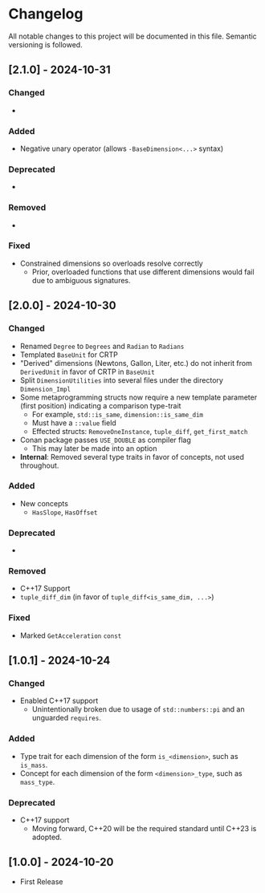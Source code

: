 # Changelog

All notable changes to this project will be documented in this file. Semantic versioning is followed.

## [2.1.0] - 2024-10-31

### Changed
- 

### Added
- Negative unary operator (allows `-BaseDimension<...>` syntax)

### Deprecated
- 

### Removed
- 

### Fixed
- Constrained dimensions so overloads resolve correctly
  - Prior, overloaded functions that use different dimensions would fail due to ambiguous signatures.

## [2.0.0] - 2024-10-30

### Changed
- Renamed `Degree` to `Degrees` and `Radian` to `Radians`
- Templated `BaseUnit` for CRTP
- "Derived" dimensions (Newtons, Gallon, Liter, etc.) do not inherit from `DerivedUnit` in favor of CRTP in `BaseUnit`
- Split `DimensionUtilities` into several files under the directory `Dimension_Impl`
- Some metaprogramming structs now require a new template parameter (first position) indicating a comparison type-trait
  - For example, `std::is_same`, `dimension::is_same_dim`
  - Must have a `::value` field
  - Effected structs: `RemoveOneInstance`, `tuple_diff`, `get_first_match`
- Conan package passes `USE_DOUBLE` as compiler flag
  - This may later be made into an option
- **Internal**: Removed several type traits in favor of concepts, not used throughout.

### Added
- New concepts
  - `HasSlope`, `HasOffset`

### Deprecated
- 

### Removed
- C++17 Support
- `tuple_diff_dim` (in favor of `tuple_diff<is_same_dim, ...>`)

### Fixed
- Marked `GetAcceleration` `const`

## [1.0.1] - 2024-10-24

### Changed
- Enabled C++17 support
  - Unintentionally broken due to usage of `std::numbers::pi` and an unguarded `requires`.
  
### Added
- Type trait for each dimension of the form `is_<dimension>`, such as `is_mass`.
- Concept for each dimension of the form `<dimension>_type`, such as `mass_type`.

### Deprecated
- C++17 support
  - Moving forward, C++20 will be the required standard until C++23 is adopted.

## [1.0.0] - 2024-10-20

- First Release